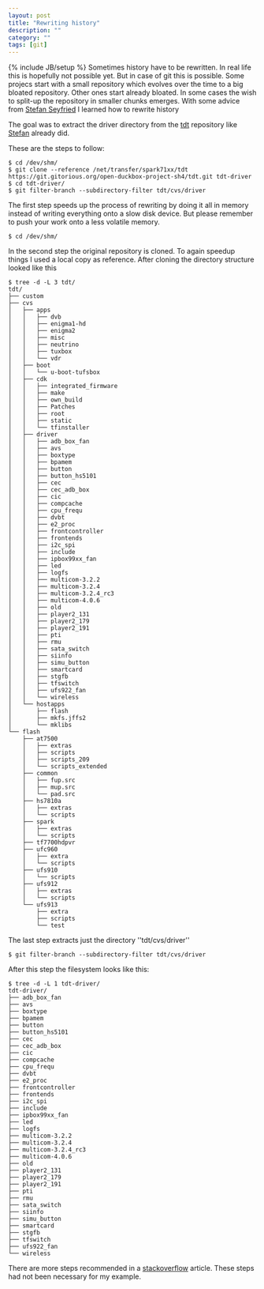 ```yaml
---
layout: post
title: "Rewriting history"
description: ""
category: ""
tags: [git]
---
```

{% include JB/setup %}
Sometimes history have to be rewritten. In real life this is hopefully not possible yet. But in case of git this is possible. Some projecs start with a small repository which evolves over the time to a big bloated repository. Other ones start already bloated. In some cases the wish to split-up the repository in smaller chunks emerges. With some advice from [Stefan Seyfried](http://seife.kernalert.de/blog/) I learned how to rewrite history
<!--more-->
The goal was to extract the driver directory from the [tdt](https://gitorious.org/open-duckbox-project-sh4/tdt) repository like [Stefan](https://gitorious.org/neutrino-mp/tdt-driver) already did.


These are the steps to follow:

    $ cd /dev/shm/
    $ git clone --reference /net/transfer/spark71xx/tdt https://git.gitorious.org/open-duckbox-project-sh4/tdt.git tdt-driver
    $ cd tdt-driver/
    $ git filter-branch --subdirectory-filter tdt/cvs/driver

The first step speeds up the process of rewriting by doing it all in memory instead of writing everything onto a slow disk device. But please remember to push your work onto a less volatile memory. 
    
    $ cd /dev/shm/

In the second step the original repository is cloned. To again speedup things I used a local copy as reference. After cloning the directory structure looked like this

    $ tree -d -L 3 tdt/
    tdt/
    ├── custom
    ├── cvs
    │   ├── apps
    │   │   ├── dvb
    │   │   ├── enigma1-hd
    │   │   ├── enigma2
    │   │   ├── misc
    │   │   ├── neutrino
    │   │   ├── tuxbox
    │   │   └── vdr
    │   ├── boot
    │   │   └── u-boot-tufsbox
    │   ├── cdk
    │   │   ├── integrated_firmware
    │   │   ├── make
    │   │   ├── own_build
    │   │   ├── Patches
    │   │   ├── root
    │   │   ├── static
    │   │   └── tfinstaller
    │   ├── driver
    │   │   ├── adb_box_fan
    │   │   ├── avs
    │   │   ├── boxtype
    │   │   ├── bpamem
    │   │   ├── button
    │   │   ├── button_hs5101
    │   │   ├── cec
    │   │   ├── cec_adb_box
    │   │   ├── cic
    │   │   ├── compcache
    │   │   ├── cpu_frequ
    │   │   ├── dvbt
    │   │   ├── e2_proc
    │   │   ├── frontcontroller
    │   │   ├── frontends
    │   │   ├── i2c_spi
    │   │   ├── include
    │   │   ├── ipbox99xx_fan
    │   │   ├── led
    │   │   ├── logfs
    │   │   ├── multicom-3.2.2
    │   │   ├── multicom-3.2.4
    │   │   ├── multicom-3.2.4_rc3
    │   │   ├── multicom-4.0.6
    │   │   ├── old
    │   │   ├── player2_131
    │   │   ├── player2_179
    │   │   ├── player2_191
    │   │   ├── pti
    │   │   ├── rmu
    │   │   ├── sata_switch
    │   │   ├── siinfo
    │   │   ├── simu_button
    │   │   ├── smartcard
    │   │   ├── stgfb
    │   │   ├── tfswitch
    │   │   ├── ufs922_fan
    │   │   └── wireless
    │   └── hostapps
    │       ├── flash
    │       ├── mkfs.jffs2
    │       └── mklibs
    └── flash
        ├── at7500
        │   ├── extras
        │   ├── scripts
        │   ├── scripts_209
        │   └── scripts_extended
        ├── common
        │   ├── fup.src
        │   ├── mup.src
        │   └── pad.src
        ├── hs7810a
        │   ├── extras
        │   └── scripts
        ├── spark
        │   ├── extras
        │   └── scripts
        ├── tf7700hdpvr
        ├── ufc960
        │   ├── extra
        │   └── scripts
        ├── ufs910
        │   └── scripts
        ├── ufs912
        │   ├── extras
        │   └── scripts
        └── ufs913
            ├── extra
            ├── scripts
            └── test

The last step extracts just the directory  ''tdt/cvs/driver''

    $ git filter-branch --subdirectory-filter tdt/cvs/driver

After this step the filesystem looks like this:

    $ tree -d -L 1 tdt-driver/
    tdt-driver/
    ├── adb_box_fan
    ├── avs
    ├── boxtype
    ├── bpamem
    ├── button
    ├── button_hs5101
    ├── cec
    ├── cec_adb_box
    ├── cic
    ├── compcache
    ├── cpu_frequ
    ├── dvbt
    ├── e2_proc
    ├── frontcontroller
    ├── frontends
    ├── i2c_spi
    ├── include
    ├── ipbox99xx_fan
    ├── led
    ├── logfs
    ├── multicom-3.2.2
    ├── multicom-3.2.4
    ├── multicom-3.2.4_rc3
    ├── multicom-4.0.6
    ├── old
    ├── player2_131
    ├── player2_179
    ├── player2_191
    ├── pti
    ├── rmu
    ├── sata_switch
    ├── siinfo
    ├── simu_button
    ├── smartcard
    ├── stgfb
    ├── tfswitch
    ├── ufs922_fan
    └── wireless
        
There are more steps recommended in a [stackoverflow](http://stackoverflow.com/questions/359424/detach-subdirectory-into-separate-git-repository/1591174#1591174) article. These steps had not been necessary for my example.
